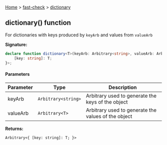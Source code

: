 [Home](/) &gt; [fast-check](../fast-check.md) &gt; [dictionary](dictionary_1.md)

## dictionary() function

For dictionaries with keys produced by `keyArb` and values from `valueArb`

<b>Signature:</b>

```typescript
declare function dictionary<T>(keyArb: Arbitrary<string>, valueArb: Arbitrary<T>): Arbitrary<{
    [key: string]: T;
}>;
```

#### Parameters

|  Parameter | Type | Description |
|  --- | --- | --- |
|  keyArb | <code>Arbitrary&lt;string&gt;</code> | Arbitrary used to generate the keys of the object |
|  valueArb | <code>Arbitrary&lt;T&gt;</code> | Arbitrary used to generate the values of the object |

<b>Returns:</b>

`Arbitrary<{
    [key: string]: T;
}>`

